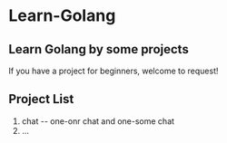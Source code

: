 # Learn-Golang
Learn Golang by some projects
---

If you have a project for beginners, welcome to request!

## Project List

1. chat  -- one-onr chat and one-some chat
2. ...
